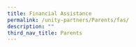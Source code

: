 ```yaml
---
title: Financial Assistance
permalink: /unity-partners/Parents/fas/
description: ""
third_nav_title: Parents
---
```


